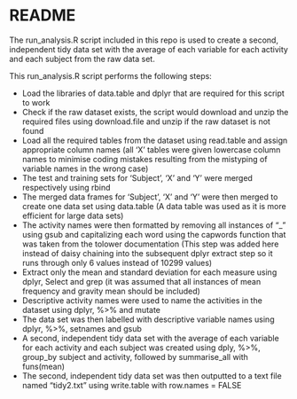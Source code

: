 # README

The run_analysis.R script included in this repo is used to create a second, independent tidy data set with the average of each variable for each activity and each subject from the raw data set. 

This run_analysis.R script performs the following steps:
* Load the libraries of data.table and dplyr that are required for this script to work
* Check if the raw dataset exists, the script would download and unzip the required files using download.file and unzip if the raw dataset is not found
* Load all the required tables from the dataset using read.table and assign appropriate column names (all ‘X’ tables were given lowercase column names to minimise coding mistakes resulting from the mistyping of variable names in the wrong case)
* The test and training sets for ‘Subject’, ‘X’ and ‘Y’ were merged respectively using rbind
* The merged data frames for ‘Subject’, ‘X’ and ‘Y’ were then merged to create one data set using data.table (A data table was used as it is more efficient for large data sets)
* The activity names were then formatted by removing all instances of “_” using gsub and capitalizing each word using the capwords function that was taken from the tolower documentation (This step was added here instead of daisy chaining into the subsequent dplyr extract step so it runs through only 6 values instead of 10299 values)
* Extract only the mean and standard deviation for each measure using dplyr, Select and grep (it was assumed that all instances of mean frequency and gravity mean should be included)
* Descriptive activity names were used to name the activities in the dataset using dplyr, %>% and mutate 
* The data set was then labelled with descriptive variable names using dplyr, %>%, setnames and gsub
* A second, independent tidy data set with the average of each variable for each activity and each subject was created using dply, %>%, group_by subject and activity, followed by summarise_all with funs(mean)
* The second, independent tidy data set was then outputted to a text file named “tidy2.txt” using write.table with row.names = FALSE
